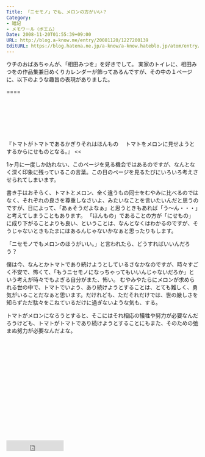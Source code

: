```yaml
---
Title: 「ニセモノ」でも、メロンの方がいい？
Category:
- 雑記
- メモワール（ポエム）
Date: 2008-11-20T01:55:39+09:00
URL: http://blog.a-know.me/entry/20081120/1227200139
EditURL: https://blog.hatena.ne.jp/a-know/a-know.hateblo.jp/atom/entry/12921228815727980162
---
```


ウチのおばあちゃんが、「相田みつを」を好きでして。
実家のトイレに、相田みつをの作品集兼日めくりカレンダーが飾ってあるんですが、その中の１ページに、以下のような趣旨の表現がありました。

====

<script async src="//pagead2.googlesyndication.com/pagead/js/adsbygoogle.js"></script>
<!-- article-top -->
<ins class="adsbygoogle"
     style="display:inline-block;width:728px;height:90px"
     data-ad-client="ca-pub-3463034538369189"
     data-ad-slot="8367620130"></ins>
<script>
(adsbygoogle = window.adsbygoogle || []).push({});
</script>


>>
『トマトがトマトであるかぎりそれはほんもの 
　トマトをメロンに見せようとするからにせものとなる。』 
<<



1ヶ月に一度しか訪れない、このページを見る機会ではあるのですが、なんとなく深く印象に残っているこの言葉。この日のページを見るたびにいろいろ考えさせられてしまいます。 

書き手はおそらく、トマトとメロン、全く違うもの同士をむやみに比べるのではなく、それぞれの良さを尊重しなさいよ、みたいなことを言いたいんだと思うのですが、日によって、「あぁそうだよなぁ」と思うときもあれば「う〜ん・・・」と考えてしまうこともあります。 
「ほんもの」であることの方が「にせもの」に成り下がることよりも良い、ということは、なんとなくはわかるのですが、そうじゃないときもたまにはあるんじゃないかなぁと思ったりもします。 


「ニセモノでもメロンのほうがいい。」と言われたら、どうすればいいんだろう？


僕は今、なんとかトマトであり続けようとしているさなかなのですが、時々すごく不安で、怖くて、「もうニセモノになっちゃってもいいんじゃないだろか」という考えが時々でもよぎる自分がまた、怖い。
むやみやたらにメロンが求められる世の中で、トマトでいよう、あり続けようとすることは、とても難しく、勇気がいることだなぁと思います。だけれども、ただそれだけでは、世の厳しさを知らずただ駄々をこねているだけに過ぎないような気も、する。


トマトがメロンになろうとすると、そこにはそれ相応の犠牲や努力が必要なんだろうけども、トマトがトマトであり続けようとすることにもまた、そのための弛まぬ努力が必要なんだよな。

<script async src="//pagead2.googlesyndication.com/pagead/js/adsbygoogle.js"></script>
<!-- article-bottom2 -->
<ins class="adsbygoogle"
     style="display:inline-block;width:300px;height:250px"
     data-ad-client="ca-pub-3463034538369189"
     data-ad-slot="5274552934"></ins>
<script>
(adsbygoogle = window.adsbygoogle || []).push({});
</script>


<iframe src="http://blog.hatena.ne.jp/a-know/a-know.hateblo.jp/subscribe/iframe" allowtransparency="true" frameborder="0" scrolling="no" width="150" height="28"></iframe>
